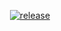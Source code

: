 <p align="center">
<a href="" target="_blank">
<img alt="release" src="https://img.shields.io/github/v/release/cyoung06/Skyblock-Dungeons-Guide?color=00FFFF&style=for-the-badge" />
</a>
